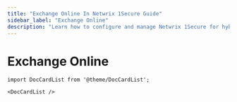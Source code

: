 ```yaml
---
title: "Exchange Online In Netwrix 1Secure Guide"
sidebar_label: "Exchange Online"
description: "Learn how to configure and manage Netwrix 1Secure for hybrid security. This guide covers setup, monitoring, and analytics to help secure cloud and on prem data"
---
```


# Exchange Online

```mdx-code-block
import DocCardList from '@theme/DocCardList';

<DocCardList />
```
